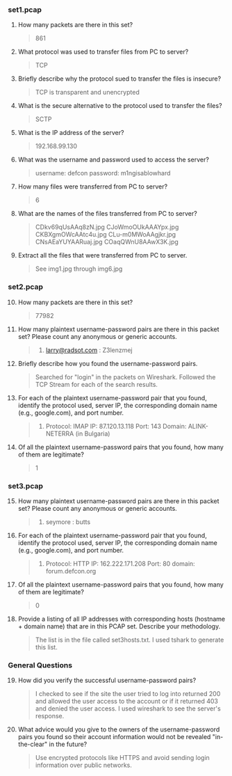 ### set1.pcap
1. How many packets are there in this set?

    > 861

2. What protocol was used to transfer files from PC to server?

    > TCP

3. Briefly describe why the protocol sued to transfer the files is insecure?

    > TCP is transparent and unencrypted

4. What is the secure alternative to the protocol used to transfer the files?

    > SCTP 

5. What is the IP address of the server?

    > 192.168.99.130

6. What was the username and password used to access the server?

    > username: defcon
    > password: m1ngisablowhard 

7. How many files were transferred from PC to server?

    > 6

8. What are the names of the files transferred from PC to server?

    > CDkv69qUsAAq8zN.jpg
    > CJoWmoOUkAAAYpx.jpg
    > CKBXgmOWcAAtc4u.jpg
    > CLu-m0MWoAAgjkr.jpg
    > CNsAEaYUYAARuaj.jpg
    > COaqQWnU8AAwX3K.jpg

9. Extract all the files that were transferred from PC to server.

    > See img1.jpg through img6.jpg



### set2.pcap
10. How many packets are there in this set?

    > 77982

11. How many plaintext username-password pairs are there in this packet set? Please count any anonymous or generic accounts.

    > 1. larry@radsot.com : Z3lenzmej

12. Briefly describe how you found the username-password pairs.

    > Searched for "login" in the packets on Wireshark. Followed the TCP Stream for each of the search results.

13. For each of the plaintext username-password pair that you found, identify the protocol used, server IP, the corresponding domain name (e.g., google.com), and port number.

    > 1. Protocol: IMAP
    >    IP: 87.120.13.118
    >    Port: 143
    >    Domain: ALINK-NETERRA (in Bulgaria)

14. Of all the plaintext username-password pairs that you found, how many of them are legitimate?

    > 1



### set3.pcap
15. How many plaintext username-password pairs are there in this packet set? Please count any anonymous or generic accounts.  

    > 1. seymore : butts

16. For each of the plaintext username-password pair that you found, identify the protocol used, server IP, the corresponding domain name (e.g., google.com), and port number.

    > 1. Protocol: HTTP
    >    IP: 162.222.171.208
    >    Port: 80
    >    domain: forum.defcon.org

17. Of all the plaintext username-password pairs that you found, how many of them are legitimate?

    > 0

18. Provide a listing of all IP addresses with corresponding hosts (hostname + domain name) that are in this PCAP set. Describe your methodology.

    > The list is in the file called set3hosts.txt. I used tshark to generate this list.



### General Questions
19. How did you verify the successful username-password pairs?

    > I checked to see if the site the user tried to log into returned 200 and allowed the user access to the account or if it returned 403 and denied the user access. I used wireshark to see the server's response. 

20. What advice would you give to the owners of the username-password pairs you found so their account information would not be revealed "in-the-clear" in the future?

    > Use encrypted protocols like HTTPS and avoid sending login information over public networks.



